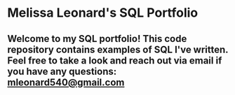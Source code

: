 # Melissa Leonard's SQL Portfolio 

## Welcome to my SQL portfolio! This code repository contains examples of SQL I've written. Feel free to take a look and reach out via email if you have any questions: mleonard540@gmail.com
